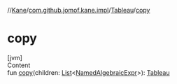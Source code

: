 //[Kane](../../index.md)/[com.github.jomof.kane.impl](../index.md)/[Tableau](index.md)/[copy](copy.md)



# copy  
[jvm]  
Content  
fun [copy](copy.md)(children: [List](https://kotlinlang.org/api/latest/jvm/stdlib/kotlin.collections/-list/index.html)<[NamedAlgebraicExpr](../-named-algebraic-expr/index.md)>): [Tableau](index.md)  



